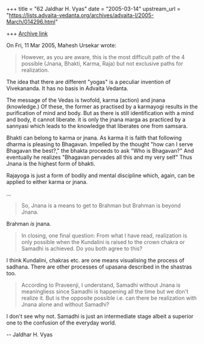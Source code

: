 +++
title = "62 Jaldhar H. Vyas"
date = "2005-03-14"
upstream_url = "https://lists.advaita-vedanta.org/archives/advaita-l/2005-March/014296.html"

+++
[Archive link](https://lists.advaita-vedanta.org/archives/advaita-l/2005-March/014296.html)

On Fri, 11 Mar 2005, Mahesh Ursekar wrote:


> However, as you are aware, this is the most difficult path of the 4
> possible (Jnana, Bhakti, Karma, Raja) but not exclusive paths for
> realization.
>

The idea that there are different "yogas" is a peculiar invention of
Vivekananda.  It has no basis in Advaita Vedanta.

The message of the Vedas is twofold, karma (action) and jnana
(knowledge.) Of these, the former as practised by a karmayogi results
in the purification of mind and body.  But as there is still
identification with a mind and  body, it cannot liberate.  it is only the
jnana marga as practiced by a sannyasi which leads to the knowledge that
liberates one from samsara.

Bhakti can belong to karma or jnana.  As karma it is faith that following
dharma is pleasing to Bhagavan.  Impelled by the thought "how can I serve
Bhagavan the best?," the bhakta proceeds to ask "Who is Bhagavan?" And
eventually he realizes "Bhagavan pervades all this and my very self" Thus
Jnana is the highest form of bhakti.

Rajayoga is just a form of bodily and mental discipline which, again, can
be applied to either karma or jnana.

...

> So, Jnana is a means to get to Brahman but Brahman is beyond Jnana.

Brahman _is_ jnana.

>
> In closing, one final question: From what I have read, realization is
> only possible when the Kundalini is raised to the crown chakra or
> Samadhi is achieved. Do you both agree to this?

I think Kundalini, chakras etc. are one means visualising the process of
sadhana.  There are other processes of upasana described in the shastras
too.

> According to
> Praveenji, I understand, Samadhi without Jnana is meaningliess since
> Samadhi is happening all the time but we don't realize it. But is the
> opposite possible i.e. can there be realization with Jnana alone and
> without Samadhi?
>

I don't see why not.  Samadhi is just an intermediate stage albeit a
superior one to the confusion of the everyday world.

-- 
Jaldhar H. Vyas <jaldhar at braincells.com>

